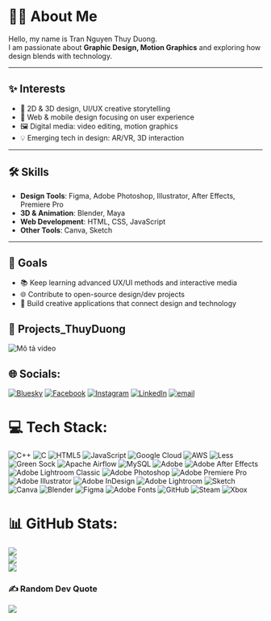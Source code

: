 # 👩‍💻 About Me
Hello, my name is Tran Nguyen Thuy Duong.  
I am passionate about **Graphic Design, Motion Graphics** and exploring how design blends with technology. 

---

## ✨ Interests
- 🎨 2D & 3D design, UI/UX creative storytelling  
- 📱 Web & mobile design focusing on user experience  
- 🖼️ Digital media: video editing, motion graphics  
- 💡 Emerging tech in design: AR/VR, 3D interaction  

---

## 🛠 Skills
- **Design Tools**: Figma, Adobe Photoshop, Illustrator, After Effects, Premiere Pro  
- **3D & Animation**: Blender, Maya  
- **Web Development**: HTML, CSS, JavaScript  
- **Other Tools**: Canva, Sketch  

---

## 🎯 Goals
- 📚 Keep learning advanced UX/UI methods and interactive media  
- 🌐 Contribute to open-source design/dev projects  
- 🚀 Build creative applications that connect design and technology
## 🎨 Projects_ThuyDuong
![Mô tả video](https://github.com/trannguyenthuyduong147-ux/image_profilee/blob/main/Pink%20Dreamy%20Cute%20Project%20Presentation%20(1).gif)
## 🌐 Socials:
[![Bluesky](https://img.shields.io/badge/bluesky-0285FF?style=for-the-badge&logo=bluesky&logoColor=%23FFFFFF)](https://bsky.app/profile/thuyduong147) [![Facebook](https://img.shields.io/badge/Facebook-%231877F2.svg?logo=Facebook&logoColor=white)](https://facebook.com/https://www.facebook.com/Tduongneeee) [![Instagram](https://img.shields.io/badge/Instagram-%23E4405F.svg?logo=Instagram&logoColor=white)](https://instagram.com/tranngueynthuyduong) [![LinkedIn](https://img.shields.io/badge/LinkedIn-%230077B5.svg?logo=linkedin&logoColor=white)](https://linkedin.com/in/tranngueynthuyduong) [![email](https://img.shields.io/badge/Email-D14836?logo=gmail&logoColor=white)](mailto:trannguyenthuyduong147@gmail.com) 

# 💻 Tech Stack:
![C++](https://img.shields.io/badge/c++-%2300599C.svg?style=for-the-badge&logo=c%2B%2B&logoColor=white) ![C](https://img.shields.io/badge/c-%2300599C.svg?style=for-the-badge&logo=c&logoColor=white) ![HTML5](https://img.shields.io/badge/html5-%23E34F26.svg?style=for-the-badge&logo=html5&logoColor=white) ![JavaScript](https://img.shields.io/badge/javascript-%23323330.svg?style=for-the-badge&logo=javascript&logoColor=%23F7DF1E) ![Google Cloud](https://img.shields.io/badge/GoogleCloud-%234285F4.svg?style=for-the-badge&logo=google-cloud&logoColor=white) ![AWS](https://img.shields.io/badge/AWS-%23FF9900.svg?style=for-the-badge&logo=amazon-aws&logoColor=white) ![Less](https://img.shields.io/badge/less-2B4C80?style=for-the-badge&logo=less&logoColor=white) ![Green Sock](https://img.shields.io/badge/green%20sock-88CE02?style=for-the-badge&logo=greensock&logoColor=white) ![Apache Airflow](https://img.shields.io/badge/Apache%20Airflow-017CEE?style=for-the-badge&logo=Apache%20Airflow&logoColor=white) ![MySQL](https://img.shields.io/badge/mysql-4479A1.svg?style=for-the-badge&logo=mysql&logoColor=white) ![Adobe](https://img.shields.io/badge/adobe-%23FF0000.svg?style=for-the-badge&logo=adobe&logoColor=white) ![Adobe After Effects](https://img.shields.io/badge/Adobe%20After%20Effects-9999FF.svg?style=for-the-badge&logo=Adobe%20After%20Effects&logoColor=white) ![Adobe Lightroom Classic](https://img.shields.io/badge/Adobe%20Lightroom%20Classic-31A8FF.svg?style=for-the-badge&logo=Adobe%20Lightroom%20Classic&logoColor=white) ![Adobe Photoshop](https://img.shields.io/badge/adobe%20photoshop-%2331A8FF.svg?style=for-the-badge&logo=adobe%20photoshop&logoColor=white) ![Adobe Premiere Pro](https://img.shields.io/badge/Adobe%20Premiere%20Pro-9999FF.svg?style=for-the-badge&logo=Adobe%20Premiere%20Pro&logoColor=white) ![Adobe Illustrator](https://img.shields.io/badge/adobe%20illustrator-%23FF9A00.svg?style=for-the-badge&logo=adobe%20illustrator&logoColor=white) ![Adobe InDesign](https://img.shields.io/badge/Adobe%20InDesign-49021F?style=for-the-badge&logo=adobeindesign&logoColor=FF3366) ![Adobe Lightroom](https://img.shields.io/badge/Adobe%20Lightroom-31A8FF.svg?style=for-the-badge&logo=Adobe%20Lightroom&logoColor=white) ![Sketch](https://img.shields.io/badge/Sketch-FFB387?style=for-the-badge&logo=sketch&logoColor=black) ![Canva](https://img.shields.io/badge/Canva-%2300C4CC.svg?style=for-the-badge&logo=Canva&logoColor=white) ![Blender](https://img.shields.io/badge/blender-%23F5792A.svg?style=for-the-badge&logo=blender&logoColor=white) ![Figma](https://img.shields.io/badge/figma-%23F24E1E.svg?style=for-the-badge&logo=figma&logoColor=white) ![Adobe Fonts](https://img.shields.io/badge/Adobe%20Fonts-000B1D.svg?style=for-the-badge&logo=Adobe%20Fonts&logoColor=white) ![GitHub](https://img.shields.io/badge/github-%23121011.svg?style=for-the-badge&logo=github&logoColor=white) ![Steam](https://img.shields.io/badge/steam-%23000000.svg?style=for-the-badge&logo=steam&logoColor=white) ![Xbox](https://img.shields.io/badge/xbox-%23107C10.svg?style=for-the-badge&logo=xbox&logoColor=white)
# 📊 GitHub Stats:
![](https://github-readme-stats.vercel.app/api?username=Trannguyenthuyduong&theme=blue_navy&hide_border=false&include_all_commits=false&count_private=false)<br/>
![](https://nirzak-streak-stats.vercel.app/?user=Trannguyenthuyduong&theme=blue_navy&hide_border=false)<br/>
![](https://github-readme-stats.vercel.app/api/top-langs/?username=Trannguyenthuyduong&theme=blue_navy&hide_border=false&include_all_commits=false&count_private=false&layout=compact)

### ✍️ Random Dev Quote
![](https://quotes-github-readme.vercel.app/api?type=horizontal&theme=radical)

 
